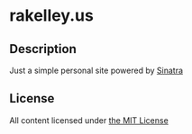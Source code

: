 # rakelley.us


## Description
Just a simple personal site powered by [Sinatra](http://www.sinatrarb.com/)


## License
All content licensed under [the MIT License](http://opensource.org/licenses/MIT)
